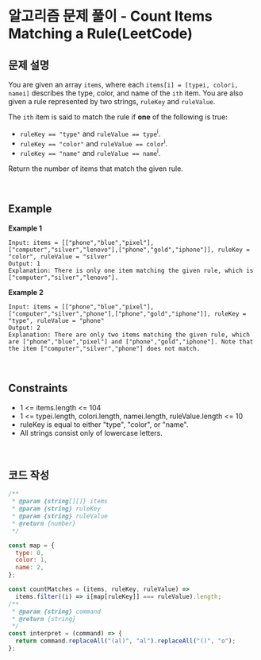 # 알고리즘 문제 풀이 - Count Items Matching a Rule(LeetCode)

## 문제 설명

You are given an array `items`, where each `items[i] = [typei, colori, namei]` describes the type, color, and name of the `ith` item. You are also given a rule represented by two strings, `ruleKey` and `ruleValue`.

The `ith` item is said to match the rule if **one** of the following is true:

- `ruleKey == "type"` and `ruleValue == type`<sup>i</sup>.
- `ruleKey == "color"` and `ruleValue == color`<sup>i</sup>.
- `ruleKey == "name"` and `ruleValue == name`<sup>i</sup>.

Return the number of items that match the given rule.

<br />

## Example

**Example 1**

    Input: items = [["phone","blue","pixel"],["computer","silver","lenovo"],["phone","gold","iphone"]], ruleKey = "color", ruleValue = "silver"
    Output: 1
    Explanation: There is only one item matching the given rule, which is ["computer","silver","lenovo"].

**Example 2**

    Input: items = [["phone","blue","pixel"],["computer","silver","phone"],["phone","gold","iphone"]], ruleKey = "type", ruleValue = "phone"
    Output: 2
    Explanation: There are only two items matching the given rule, which are ["phone","blue","pixel"] and ["phone","gold","iphone"]. Note that the item ["computer","silver","phone"] does not match.

<br />

## Constraints

- 1 <= items.length <= 104
- 1 <= typei.length, colori.length, namei.length, ruleValue.length <= 10
- ruleKey is equal to either "type", "color", or "name".
- All strings consist only of lowercase letters.

<br />

## 코드 작성

```js
/**
 * @param {string[][]} items
 * @param {string} ruleKey
 * @param {string} ruleValue
 * @return {number}
 */

const map = {
  type: 0,
  color: 1,
  name: 2,
};

const countMatches = (items, ruleKey, ruleValue) =>
  items.filter((i) => i[map[ruleKey]] === ruleValue).length;
/**
 * @param {string} command
 * @return {string}
 */
const interpret = (command) => {
  return command.replaceAll("(al)", "al").replaceAll("()", "o");
};
```

<br />

